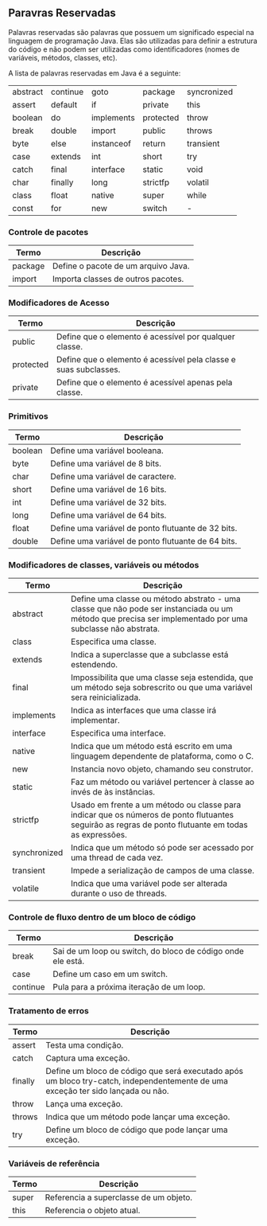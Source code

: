 ## Paravras Reservadas ##

Palavras reservadas são palavras que possuem um significado especial na linguagem de programação Java. Elas são utilizadas para definir a estrutura do código e não podem ser utilizadas como identificadores (nomes de variáveis, métodos, classes, etc).

A lista de palavras reservadas em Java é a seguinte:

|   |   |   |   |   |
| --- | --- | --- | --- | --- |
| abstract     | continue    | goto        | package    |  syncronized |
| assert       | default     | if          | private    |  this |
| boolean      | do          | implements  | protected  |  throw |
| break        | double      | import      | public     |  throws |
| byte         | else        | instanceof  | return     |  transient |
| case         | extends     | int         | short      |  try |
| catch        | final       | interface   | static     |  void |
| char         | finally     | long        | strictfp   |  volatil |
| class        | float       | native      | super      |  while |
| const        | for         | new         | switch | - |

### Controle de pacotes ###

| Termo | Descrição |
| --- | --- |
| package | Define o pacote de um arquivo Java. |
| import | Importa classes de outros pacotes. |

### Modificadores de Acesso ###

| Termo | Descrição |
| --- | --- |
| public | Define que o elemento é acessível por qualquer classe. |
| protected | Define que o elemento é acessível pela classe e suas subclasses. |
| private | Define que o elemento é acessível apenas pela classe. |

### Primitivos ###

| Termo | Descrição |
| --- | --- |
| boolean | Define uma variável booleana. |
| byte | Define uma variável de 8 bits. |
| char | Define uma variável de caractere. |
| short | Define uma variável de 16 bits. |
| int | Define uma variável de 32 bits. |
| long | Define uma variável de 64 bits. |
| float | Define uma variável de ponto flutuante de 32 bits. |
| double | Define uma variável de ponto flutuante de 64 bits. |

### Modificadores de classes, variáveis ou métodos ###

| Termo | Descrição |
| --- | --- |
| abstract | Define uma classe ou método abstrato - uma classe que não pode ser instanciada ou um método que precisa ser implementado por uma subclasse não abstrata. |
| class | Especifica uma classe. |
| extends | Indica a superclasse que a subclasse está estendendo. |
| final | Impossibilita que uma classe seja estendida, que um método seja sobrescrito ou que uma variável sera reinicializada. |
| implements | Indica as interfaces que uma classe irá implementar. |
| interface | Especifica uma interface. |
| native | Indica que um método está escrito em uma linguagem dependente de plataforma, como o C. |
| new | Instancia novo objeto, chamando seu construtor. |
| static | Faz um método ou variável pertencer à classe ao invés de às instâncias. |
| strictfp | Usado em frente a um método ou classe para indicar que os números de ponto flutuantes seguirão as regras de ponto flutuante em todas as expressões. |
| synchronized | Indica que um método só pode ser acessado por uma thread de cada vez. |
| transient | Impede a serialização de campos de uma classe. |
| volatile | Indica que uma variável pode ser alterada durante o uso de threads. |

### Controle de fluxo dentro de um bloco de código ###

| Termo | Descrição |
| --- | --- |
| break | Sai de um loop ou switch, do bloco de código onde ele está. |
| case | Define um caso em um switch. |
| continue | Pula para a próxima iteração de um loop. |

### Tratamento de erros ###

| Termo | Descrição |
| --- | --- |
| assert | Testa uma condição. |
| catch | Captura uma exceção. |
| finally | Define um bloco de código que será executado após um bloco try-catch, independentemente de uma exceção ter sido lançada ou não. |
| throw | Lança uma exceção. |
| throws | Indica que um método pode lançar uma exceção. |
| try | Define um bloco de código que pode lançar uma exceção. |

### Variáveis de referência ###
| Termo | Descrição |
| --- | --- |
| super | Referencia a superclasse de um objeto. |
| this | Referencia o objeto atual. |

